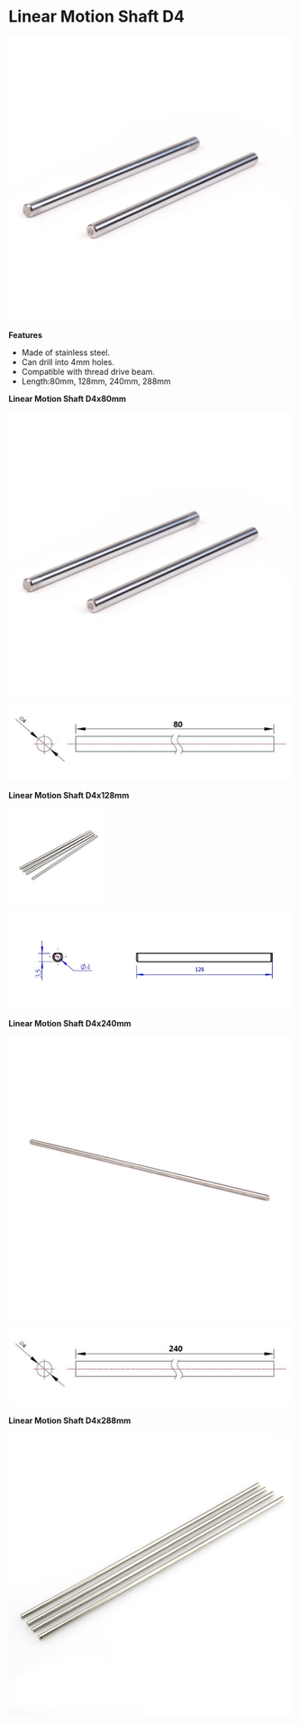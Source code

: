# Linear Motion Shaft D4

![](../../../../.gitbook/assets/0%20%2850%29.jpeg)

**Features**

* Made of stainless steel.
* Can drill into 4mm holes.
* Compatible with thread drive beam.
* Length:80mm, 128mm, 240mm, 288mm

**Linear Motion Shaft D4x80mm**

![](../../../../.gitbook/assets/1%20%2814%29.jpeg)

![](../../../../.gitbook/assets/2%20%2838%29.jpeg)

**Linear Motion Shaft D4x128mm**

![](../../../../.gitbook/assets/3%20%283%29.jpeg)

![](../../../../.gitbook/assets/4%20%2810%29.jpeg)

**Linear Motion Shaft D4x240mm**

![](../../../../.gitbook/assets/5%20%2815%29.jpeg)

![](../../../../.gitbook/assets/6%20%281%29.jpeg)

**Linear Motion Shaft D4x288mm**

![](../../../../.gitbook/assets/7%20%281%29.jpeg)

